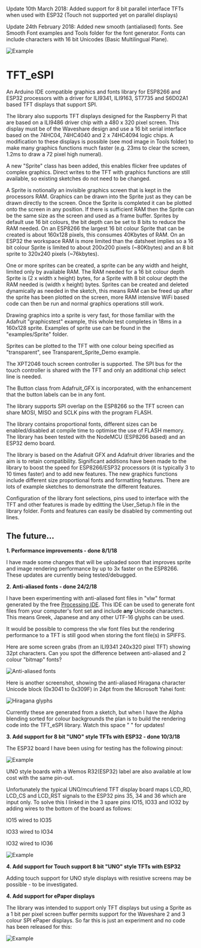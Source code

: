 
Update 10th March 2018: Added support for 8 bit parallel interface TFTs when used with ESP32 (Touch not supported yet on parallel displays)

Update 24th February 2018: Added new smooth (antialiased) fonts. See Smooth Font examples and Tools folder for the font generator. Fonts can include characters with 16 bit Unicodes (Basic Multilingual Plane).

![Example](https://i.imgur.com/xJF0Oz7.png)

# TFT_eSPI

An Arduino IDE compatible graphics and fonts library for ESP8266 and ESP32 processors with a driver for ILI9341, ILI9163, ST7735 and S6D02A1 based TFT displays that support SPI.

The library also supports TFT displays designed for the Raspberry Pi that are based on a ILI9486 driver chip with a 480 x 320 pixel screen. This display must be of the Waveshare design and use a 16 bit serial interface based on the 74HC04, 74HC4040 and 2 x 74HC4094 logic chips. A modification to these displays is possible (see mod image in Tools folder) to make many graphics functions much faster (e.g. 23ms to clear the screen, 1.2ms to draw a 72 pixel high numeral).

A new "Sprite" class has been added, this enables flicker free updates of complex graphics. Direct writes to the TFT with graphics functions are still available, so existing sketches do not need to be changed.

A Sprite is notionally an invisible graphics screen that is kept in the processors RAM. Graphics can be drawn into the Sprite just as they can be drawn directly to the screen. Once the Sprite is completed it can be plotted onto the screen in any position. If there is sufficient RAM then the Sprite can be the same size as the screen and used as a frame buffer. Sprites by default use 16 bit colours, the bit depth can be set to 8 bits to reduce the RAM needed. On an ESP8266 the largest 16 bit colour Sprite that can be created is about 160x128 pixels, this consumes 40Kbytes of RAM. On an ESP32 the workspace RAM is more limited than the datsheet implies so a 16 bit colour Sprite is limited to about 200x200 pixels (~80Kbytes) and an 8 bit sprite to 320x240 pixels (~76kbytes).

One or more sprites can be created, a sprite can be any width and height, limited only by available RAM. The RAM needed for a 16 bit colour depth Sprite is (2 x width x height) bytes, for a Sprite with 8 bit colour depth the RAM needed is (width x height) bytes. Sprites can be created and deleted dynamically as needed in the sketch, this means RAM can be freed up after the sprite has been plotted on the screen, more RAM intensive WiFi based code can then be run and normal graphics operations still work.

Drawing graphics into a sprite is very fast, for those familiar with the Adafruit "graphicstest" example, this whole test completes in 18ms in a 160x128 sprite. Examples of sprite use can be found in the "examples/Sprite" folder.

Sprites can be plotted to the TFT with one colour being specified as "transparent", see Transparent_Sprite_Demo example.

The XPT2046 touch screen controller is supported. The SPI bus for the touch controller is shared with the TFT and only an additional chip select line is needed.

The Button class from Adafruit_GFX is incorporated, with the enhancement that the button labels can be in any font.

The library supports SPI overlap on the ESP8266 so the TFT screen can share MOSI, MISO and SCLK pins with the program FLASH.

The library contains proportional fonts, different sizes can be enabled/disabled at compile time to optimise the use of FLASH memory.  The library has been tested with the NodeMCU (ESP8266 based) and an ESP32 demo board.

The library is based on the Adafruit GFX and Adafruit driver libraries and the aim is to retain compatibility. Significant additions have been made to the library to boost the speed for ESP8266/ESP32 processors (it is typically 3 to 10 times faster) and to add new features. The new graphics functions include different size proportional fonts and formatting features. There are lots of example sketches to demonstrate the different features.

Configuration of the library font selections, pins used to interface with the TFT and other features is made by editting the User_Setup.h file in the library folder.  Fonts and features can easily be disabled by commenting out lines.

## The future... ##

**1. Performance improvements - done 8/1/18**

I have made some changes that will be uploaded soon that improves sprite and image rendering performance by up to 3x faster on the ESP8266. These updates are currently being tested/debugged.

**2. Anti-aliased fonts - done 24/2/18**

I have been experimenting with anti-aliased font files in "vlw" format generated by the free [Processing IDE](https://processing.org/). This IDE can be used to generate font files from your computer's font set and include **any** Unicode characters. This means Greek, Japanese and any other UTF-16 glyphs can be used.

It would be possible to compress the vlw font files but the rendering performance to a TFT is still good when storing the font file(s) in SPIFFS.

Here are some screen grabs (from an ILI9341 240x320 pixel TFT) showing 32pt characters.  Can you spot the difference between anti-aliased and 2 colour "bitmap" fonts?

![Anti-aliased fonts](https://i.imgur.com/HjGbUhG.png)

Here is another screenshot, showing the anti-aliased Hiragana character Unicode block (0x3041 to 0x309F) in 24pt from the Microsoft Yahei font:

![Hiragana glyphs](https://i.imgur.com/jeXf2st.png)

Currently these are generated from a sketch, but when I have the Alpha blending sorted for colour backgrounds the plan is to build the rendering code into the TFT_eSPI library.  Watch this space " " for updates!

**3. Add support for 8 bit "UNO" style TFTs with ESP32 - done 10/3/18** 

The ESP32 board I have been using for testing has the following pinout:

![Example](https://i.imgur.com/bvM6leE.jpg)

UNO style boards with a Wemos R32(ESP32) label are also available at low cost with the same pin-out.

Unfortunately the typical UNO/mcufriend TFT display board maps LCD_RD, LCD_CS and LCD_RST signals to the ESP32 pins 35, 34 and 36 which are input only.  To solve this I linked in the 3 spare pins IO15, IO33 and IO32 by adding wires to the bottom of the board as follows:

IO15 wired to IO35

IO33 wired to IO34

IO32 wired to IO36

![Example](https://i.imgur.com/pUZn6lF.jpg)

**4. Add support for Touch support 8 bit "UNO" style TFTs with ESP32**

Adding touch support for UNO style displays with resistive screens may be possible - to be investigated.

**4. Add support for ePaper displays**

The library was intended to support only TFT displays but using a Sprite as a 1 bit per pixel screen buffer permits support for the Waveshare 2 and 3 colour SPI ePaper displays. So far this is just an experiment and no code has been released for this:

![Example](https://i.imgur.com/L2tV129.jpg?1)

